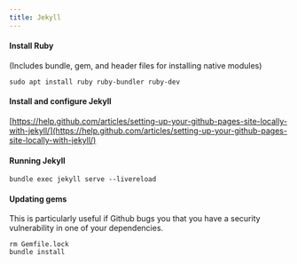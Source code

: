 ```yaml
---
title: Jekyll
---
```


#### Install Ruby

(Includes bundle, gem, and header files for installing native modules)

```
sudo apt install ruby ruby-bundler ruby-dev
```


#### Install and configure Jekyll
[https://help.github.com/articles/setting-up-your-github-pages-site-locally-with-jekyll/](https://help.github.com/articles/setting-up-your-github-pages-site-locally-with-jekyll/)


#### Running Jekyll

```
bundle exec jekyll serve --livereload
```


#### Updating gems
This is particularly useful if Github bugs you that you have a security vulnerability in one of your dependencies.

```
rm Gemfile.lock
bundle install
```
